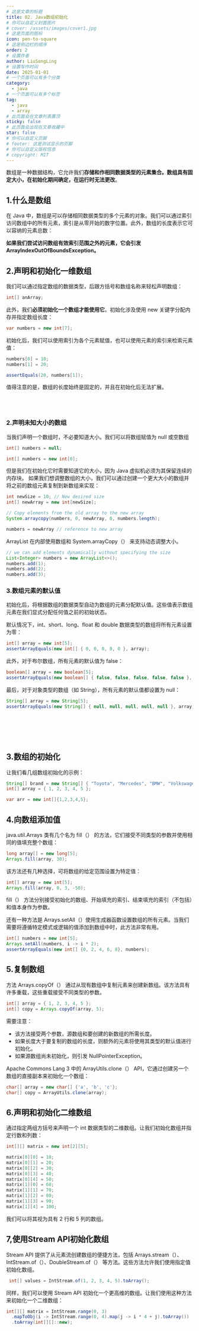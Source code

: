 ```yaml
---
# 这是文章的标题
title: 02. Java数组初始化
# 你可以自定义封面图片
# cover: /assets/images/cover1.jpg
# 这是页面的图标
icon: pen-to-square
# 这是侧边栏的顺序
order: 2
# 设置作者
author: LiuSongLing
# 设置写作时间
date: 2025-01-01
# 一个页面可以有多个分类
category:
  - java
# 一个页面可以有多个标签
tag:
  - java
  - array
# 此页面会在文章列表置顶
sticky: false
# 此页面会出现在文章收藏中
star: false
# 你可以自定义页脚
# footer: 这是测试显示的页脚
# 你可以自定义版权信息
# copyright: MIT
---
```


数组是一种数据结构，它允许我们**存储和作相同数据类型的元素集合。数组具有固定大小，在初始化期间确定，在运行时无法更改**。

<!-- more -->


## 1.什么是数组

在 Java 中，数组是可以存储相同数据类型的多个元素的对象。我们可以通过索引访问数组中的所有元素，索引是从零开始的数字位置。此外，数组的长度表示它可以容纳的元素总数：

**如果我们尝试访问数组有效索引范围之外的元素，它会引发 ArrayIndexOutOfBoundsException。**


## 2.声明和初始化一维数组

我们可以通过指定数组的数据类型，后跟方括号和数组名称来轻松声明数组：
```java
int[] anArray;
```

此外，我们**必须初始化一个数组才能使用它**。初始化涉及使用 new 关键字分配内存并指定数组长度：

```java
var numbers = new int[7];
```

初始化后，我们可以使用索引为各个元素赋值，也可以使用元素的索引来检索元素值：
```java
numbers[0] = 10;
numbers[1] = 20;

assertEquals(20, numbers[1]);
```

值得注意的是，数组的长度始终是固定的，并且在初始化后无法扩展。
<br/><br/><br/><br/>


### 2.声明未知大小的数组

当我们声明一个数组时，不必要知道大小。我们可以将数组赋值为 null 或空数组

```java
int[] numbers = null;

int[] numbers = new int[0];
```

但是我们在初始化它时需要知道它的大小，因为 Java 虚拟机必须为其保留连续的内存块。
如果我们想调整数组的大小，我们可以通过创建一个更大大小的数组并将之前的数组元素复制到新数组来实现：

```java
int newSize = 10; // New desired size
int[] newArray = new int[newSize];

// Copy elements from the old array to the new array
System.arraycopy(numbers, 0, newArray, 0, numbers.length);

numbers = newArray // reference to new array
```

ArrayList 在内部使用数组和 System.arrayCopy（） 来支持动态调整大小。
```java
// we can add elements dynamically without specifying the size
List<Integer> numbers = new ArrayList<>();
numbers.add(1);
numbers.add(2);
numbers.add(3);
```

### 3.数组元素的默认值

初始化后，将根据数组的数据类型自动为数组的元素分配默认值。这些值表示数组元素在我们显式分配任何值之前的初始状态。

默认情况下，int、short、long、float 和 double 数据类型的数组将所有元素设置为零：

```java
int[] array = new int[5];
assertArrayEquals(new int[] { 0, 0, 0, 0, 0 }, array);
```
此外，对于布尔数组，所有元素的默认值为 false：

```java
boolean[] array = new boolean[5];
assertArrayEquals(new boolean[] { false, false, false, false, false }, array);
```

最后，对于对象类型的数组（如 String），所有元素的默认值都设置为 null：
```java
String[] array = new String[5];
assertArrayEquals(new String[] { null, null, null, null, null }, array);
```




<br/><br/><br/><br/>

## 3.数组的初始化

让我们看几组数组初始化的示例：
```java
String[] brand = new String[] { "Toyota", "Mercedes", "BMW", "Volkswagen", "Skoda" };
int[] array = { 1, 2, 3, 4, 5 };

var arr = new int[]{1,2,3,4,5};
```


## 4.向数组添加值

java.util.Arrays 类有几个名为 fill（） 的方法，它们接受不同类型的参数并使用相同的值填充整个数组：

```java
long array[] = new long[5];
Arrays.fill(array, 30);
```

该方法还有几种选择，可将数组的给定范围设置为特定值：

```java
int[] array = new int[5];
Arrays.fill(array, 0, 3, -50);
```
fill（） 方法分别接受初始化的数组、开始填充的索引、结束填充的索引（不包括）和值本身作为参数。

还有一种方法是 Arrays.setAll（）使用生成器函数设置数组的所有元素。当我们需要将遵循特定模式或逻辑的值添加到数组中时，此方法非常有用。

```java
int[] numbers = new int[5];
Arrays.setAll(numbers, i -> i * 2);
assertArrayEquals(new int[] {0, 2, 4, 6, 8}, numbers);
```


## 5.复制数组

方法 Arrays.copyOf（） 通过从现有数组中复制元素来创建新数组。该方法具有许多重载，这些重载接受不同类型的参数。

```java
int[] array = { 1, 2, 3, 4, 5 };
int[] copy = Arrays.copyOf(array, 5);
```

需要注意：
- 该方法接受两个参数，源数组和要创建的新数组的所需长度。
- 如果长度大于要复制的数组的长度，则额外的元素将使用其类型的默认值进行初始化。
- 如果源数组尚未初始化，则引发 NullPointerException。


Apache Commons Lang 3 中的 ArrayUtils.clone（） API，它通过创建另一个数组的直接副本来初始化一个数组：
```java
char[] array = new char[] {'a', 'b', 'c'};
char[] copy = ArrayUtils.clone(array);
```

## 6.声明和初始化二维数组

通过指定两组方括号来声明一个 int 数据类型的二维数组。让我们初始化数组并指定行数和列数：

```java
int[][] matrix = new int[2][5];

matrix[0][0] = 10;
matrix[0][1] = 20;
matrix[0][2] = 30;
matrix[0][3] = 40;
matrix[0][4] = 50;
matrix[1][0] = 60;
matrix[1][1] = 70;
matrix[1][2] = 80;
matrix[1][3] = 90;
matrix[1][4] = 100;
```

我们可以将其视为具有 2 行和 5 列的数组。


## 7,使用Stream API初始化数组

Stream API 提供了从元素流创建数组的便捷方法，包括 Arrays.stream（）、IntStream.of（）、DoubleStream.of（） 等方法。这些方法允许我们使用指定值初始化数组。

```java
 int[] values = IntStream.of(1, 2, 3, 4, 5).toArray();
```

同样，我们可以使用 Stream API 初始化一个更高维的数组。让我们使用这种方法来初始化一个二维数组：

```java
int[][] matrix = IntStream.range(0, 3)
  .mapToObj(i -> IntStream.range(0, 4).map(j -> i * 4 + j).toArray())
  .toArray(int[][]::new);
```